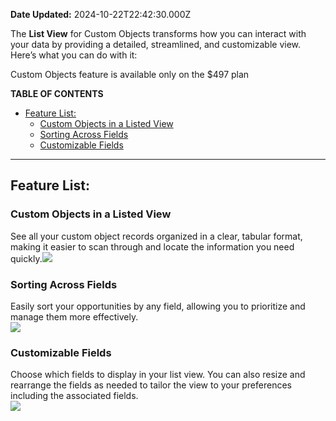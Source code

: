 **Date Updated:** 2024-10-22T22:42:30.000Z

The **List View** for Custom Objects transforms how you can interact with your data by providing a detailed, streamlined, and customizable view. Here’s what you can do with it:

Custom Objects feature is available only on the $497 plan

  
**TABLE OF CONTENTS**

* [Feature List:](#Feature-List%3A)  
   * [Custom Objects in a Listed View](#Custom-Objects-in-a-Listed-View)  
   * [Sorting Across Fields](#Sorting-Across-Fields)  
   * [Customizable Fields](#Customizable-Fields)

---

## Feature List:

### Custom Objects in a Listed View

See all your custom object records organized in a clear, tabular format, making it easier to scan through and locate the information you need quickly.![](https://s3.amazonaws.com/cdn.freshdesk.com/data/helpdesk/attachments/production/155035100168/original/WxHYHRjv6T_e4xbkH3loomHw5H8OVMupJg.png?1729515167) 

### Sorting Across Fields

Easily sort your opportunities by any field, allowing you to prioritize and manage them more effectively.  
![](https://s3.amazonaws.com/cdn.freshdesk.com/data/helpdesk/attachments/production/155035100183/original/N7T8Jft7wZSD1PYPLzPswlKEXAoGy_82iQ.png?1729515181)  

### Customizable Fields

Choose which fields to display in your list view. You can also resize and rearrange the fields as needed to tailor the view to your preferences including the associated fields.  
![](https://s3.amazonaws.com/cdn.freshdesk.com/data/helpdesk/attachments/production/155035100396/original/B6STROdy5QjAPREfTKG48WB1ieEyu2q9_g.jpeg?1729515256)

  